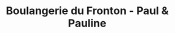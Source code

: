 ---
title: "Boulangerie du Fronton - Paul & Pauline"
url: /souraide/boulangerie-du-fronton-paul-et-pauline/
shop: boulangerie
---